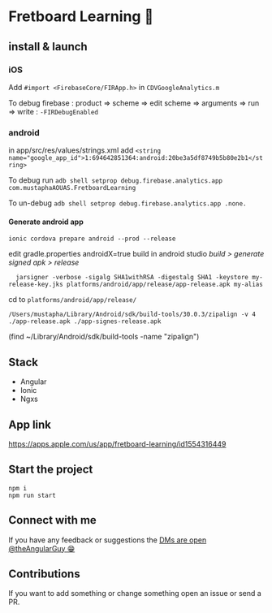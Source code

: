 
# Fretboard Learning 🎸

## install & launch

### iOS
Add `#import <FirebaseCore/FIRApp.h>` in `CDVGoogleAnalytics.m`

To debug firebase : product => scheme => edit scheme => arguments => run => write : `-FIRDebugEnabled`

### android
in app/src/res/values/strings.xml add `<string name="google_app_id">1:694642851364:android:20be3a5df8749b5b80e2b1</string>`

To debug run 
`adb shell setprop debug.firebase.analytics.app com.mustaphaAOUAS.FretboardLearning`

To un-debug
`adb shell setprop debug.firebase.analytics.app .none.`

#### Generate android app
```
ionic cordova prepare android --prod --release
```
edit gradle.properties androidX=true
build in android studio *build > generate signed apk > release*
 ```
   jarsigner -verbose -sigalg SHA1withRSA -digestalg SHA1 -keystore my-release-key.jks platforms/android/app/release/app-release.apk my-alias
 ```
cd to `platforms/android/app/release/`

```
/Users/mustapha/Library/Android/sdk/build-tools/30.0.3/zipalign -v 4 ./app-release.apk ./app-signes-release.apk
```
(find ~/Library/Android/sdk/build-tools -name "zipalign")


## Stack

- Angular
- Ionic
- Ngxs

## App link

https://apps.apple.com/us/app/fretboard-learning/id1554316449

## Start the project

    npm i
    npm run start

## Connect with me

If you have any feedback or suggestions the [DMs are open @theAngularGuy 😁](https://twitter.com/TheAngularGuy)

## Contributions

If you want to add something or change something open an issue or send a PR.


